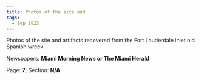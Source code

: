 ```yaml
---  
title: Photos of the site and  
tags:  
  - Sep 1923  
---  
```

  
Photos of the site and artifacts recovered from the Fort Lauderdale inlet old Spanish wreck.  
  
Newspapers: **Miami Morning News or The Miami Herald**  
  
Page: **7**, Section: **N/A** 

